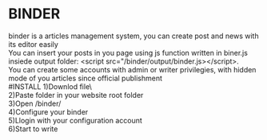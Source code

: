 # BINDER
binder is a articles management system, you can create post and news with its editor easily\
You can insert your posts in you page using js function written in biner.js insiede output folder: &lt;script src="/binder/output/binder.js>&lt;/script>.\
You can create some accounts with admin or writer privilegies, with hidden mode of you articles since official publishment\
#INSTALL
1)Downlod file\                                                                                    
2)Paste folder in your website root folder\
3)Open /binder/ \
4)Configure your binder\
5)Llogin with your configuration account\
6)Start to write
